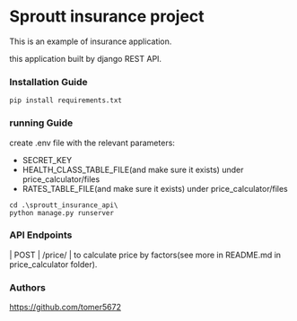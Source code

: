# Sproutt insurance project

This is an example of insurance application.

this application built by django REST API.

### Installation Guide

```
pip install requirements.txt
```

### running Guide
create .env file with the relevant parameters:
- SECRET_KEY
- HEALTH_CLASS_TABLE_FILE(and make sure it exists) under price_calculator/files 
- RATES_TABLE_FILE(and make sure it exists) under price_calculator/files
```
cd .\sproutt_insurance_api\
python manage.py runserver
```

### API Endpoints

| POST | /price/ | to calculate price by factors(see more in README.md in price_calculator folder).

### Authors

https://github.com/tomer5672
